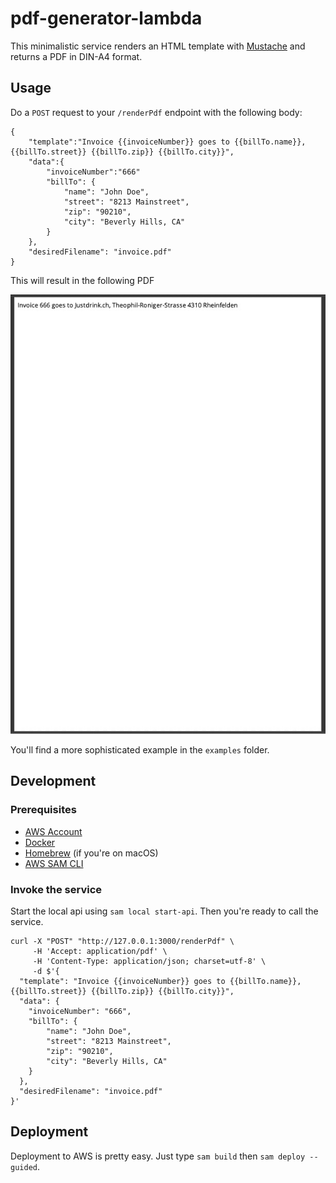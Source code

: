 # pdf-generator-lambda
This minimalistic service renders an HTML template with [Mustache](https://github.com/janl/mustache.js) and returns a PDF in DIN-A4 format.

## Usage
Do a `POST` request to your `/renderPdf` endpoint with the following body: 
```
{
    "template":"Invoice {{invoiceNumber}} goes to {{billTo.name}}, {{billTo.street}} {{billTo.zip}} {{billTo.city}}",
    "data":{
        "invoiceNumber":"666"
        "billTo": {
            "name": "John Doe",
            "street": "8213 Mainstreet",
            "zip": "90210",
            "city": "Beverly Hills, CA"
        }
    },
    "desiredFilename": "invoice.pdf"
}
```
This will result in the following PDF

![Samplepdf](docs/sample.jpg)

You'll find a more sophisticated example in the `examples` folder.

## Development

### Prerequisites
* [AWS Account](https://aws.amazon.com/)
* [Docker](https://www.docker.com/)
* [Homebrew](https://brew.sh/) (if you're on macOS)
* [AWS SAM CLI](https://docs.aws.amazon.com/serverless-application-model/latest/developerguide/serverless-sam-cli-install.html)

### Invoke the service
Start the local api using `sam local start-api`. Then you're ready to call the service.

```
curl -X "POST" "http://127.0.0.1:3000/renderPdf" \
     -H 'Accept: application/pdf' \
     -H 'Content-Type: application/json; charset=utf-8' \
     -d $'{
  "template": "Invoice {{invoiceNumber}} goes to {{billTo.name}}, {{billTo.street}} {{billTo.zip}} {{billTo.city}}",
  "data": {
    "invoiceNumber": "666",
    "billTo": {
        "name": "John Doe",
        "street": "8213 Mainstreet",
        "zip": "90210",
        "city": "Beverly Hills, CA"
    }
  },
  "desiredFilename": "invoice.pdf"
}'
``` 

## Deployment
Deployment to AWS is pretty easy. Just type `sam build` then `sam deploy --guided`.



